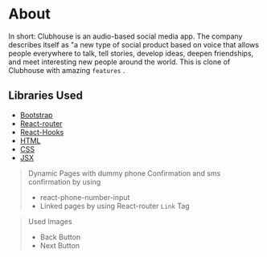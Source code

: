 # About 

In short: Clubhouse is an audio-based social media app. The company describes itself as "a new type of social product based on voice that allows people everywhere to talk, tell stories, develop ideas, deepen friendships, and meet interesting new people around the world.
This is clone of Clubhouse with amazing `features` .

## Libraries Used
- [Bootstrap](https://react-bootstrap.github.io/getting-started/introduction/)
- [React-router](https://www.npmjs.com/package/router)
- [React-Hooks](https://www.codecademy.com/learn/react-101/modules/react-hooks-u)
- [HTML](https://www.w3schools.com/html/)
- [CSS](https://www.w3schools.com/css/)
- [JSX](https://reactjs.org/docs/introducing-jsx.html)


> Dynamic Pages with dummy phone Confirmation  and sms confirmation by using 
>- react-phone-number-input
>- Linked pages by using React-router `Link` Tag

> Used Images
>- Back Button
>- Next Button


